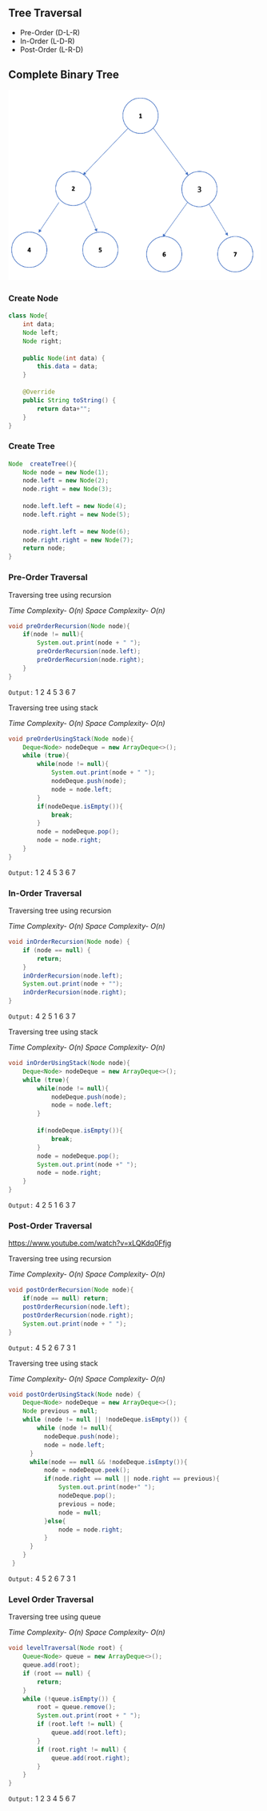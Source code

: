 ## Tree Traversal
- Pre-Order (D-L-R)
- In-Order (L-D-R)
- Post-Order (L-R-D)

## Complete Binary Tree
![binary_tree.png](https://github.com/pkumar2991/DSA/blob/main/binary_tree.png)
### Create Node
```java
class Node{  
    int data;  
    Node left;  
    Node right;  
  
    public Node(int data) {  
        this.data = data;  
    }  
  
    @Override  
    public String toString() {  
        return data+"";  
    }  
}
```
### Create Tree
```java
Node  createTree(){  
    Node node = new Node(1);  
    node.left = new Node(2);  
    node.right = new Node(3);  
  
    node.left.left = new Node(4);  
    node.left.right = new Node(5);  
  
    node.right.left = new Node(6);  
    node.right.right = new Node(7);  
    return node;  
}
```

### Pre-Order Traversal
Traversing tree using recursion

*Time Complexity- O(n)*
*Space Complexity- O(n)*

```java
void preOrderRecursion(Node node){  
    if(node != null){  
        System.out.print(node + " ");  
        preOrderRecursion(node.left);  
        preOrderRecursion(node.right);  
    }  
}
```

`Output:` 1 2 4 5 3 6 7 

Traversing tree using stack

*Time Complexity- O(n)*
*Space Complexity- O(n)*

```java
void preOrderUsingStack(Node node){  
    Deque<Node> nodeDeque = new ArrayDeque<>();  
    while (true){  
        while(node != null){  
            System.out.print(node + " ");  
            nodeDeque.push(node);  
            node = node.left;  
        }  
        if(nodeDeque.isEmpty()){  
            break;  
        }  
        node = nodeDeque.pop();  
        node = node.right;  
    }  
}
```

`Output:` 1 2 4 5 3 6 7 

### In-Order Traversal
Traversing tree using recursion

*Time Complexity- O(n)*
*Space Complexity- O(n)*

```java
void inOrderRecursion(Node node) {  
    if (node == null) {  
        return;  
    }  
    inOrderRecursion(node.left);  
    System.out.print(node + "");  
    inOrderRecursion(node.right);  
}
```

`Output:` 4 2 5 1 6 3 7

Traversing tree using stack

*Time Complexity- O(n)*
*Space Complexity- O(n)*

```java
void inOrderUsingStack(Node node){  
    Deque<Node> nodeDeque = new ArrayDeque<>();  
    while (true){  
        while(node != null){  
            nodeDeque.push(node);  
            node = node.left;  
        }  
  
        if(nodeDeque.isEmpty()){  
            break;  
        }  
        node = nodeDeque.pop();  
        System.out.print(node +" ");  
        node = node.right;  
    }  
}
```

`Output:` 4 2 5 1 6 3 7

### Post-Order Traversal

https://www.youtube.com/watch?v=xLQKdq0Ffjg

Traversing tree using recursion

*Time Complexity- O(n)*
*Space Complexity- O(n)*

```java
void postOrderRecursion(Node node){  
    if(node == null) return;  
    postOrderRecursion(node.left);  
    postOrderRecursion(node.right);  
    System.out.print(node + " ");  
}
```

`Output:` 4 5 2 6 7 3 1

Traversing tree using stack

*Time Complexity- O(n)*
*Space Complexity- O(n)*

```java
void postOrderUsingStack(Node node) {  
    Deque<Node> nodeDeque = new ArrayDeque<>();  
    Node previous = null;  
    while (node != null || !nodeDeque.isEmpty()) {  
        while (node != null){  
          nodeDeque.push(node);  
          node = node.left;  
      }  
      while(node == null && !nodeDeque.isEmpty()){  
          node = nodeDeque.peek();  
          if(node.right == null || node.right == previous){  
              System.out.print(node+" ");  
              nodeDeque.pop();  
              previous = node;  
              node = null;  
          }else{  
              node = node.right;  
          }  
      }  
    }  
 }
```

`Output:` 4 5 2 6 7 3 1

### Level Order Traversal

Traversing tree using queue

*Time Complexity- O(n)*
*Space Complexity- O(n)*

```java
void levelTraversal(Node root) {  
    Queue<Node> queue = new ArrayDeque<>();  
    queue.add(root);  
    if (root == null) {  
        return;  
    }  
    while (!queue.isEmpty()) {  
        root = queue.remove();  
        System.out.print(root + " ");  
        if (root.left != null) {  
            queue.add(root.left);  
        }  
        if (root.right != null) {  
            queue.add(root.right);  
        }  
    }  
}
```
`Output:` 1 2 3 4 5 6 7
